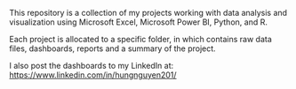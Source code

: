 This repository is a collection of my projects working with data analysis and visualization using Microsoft Excel, Microsoft Power BI, Python, and R.

Each project is allocated to a specific folder, in which contains raw data files, dashboards, reports and a summary of the project.

I also post the dashboards to my LinkedIn at: https://www.linkedin.com/in/hungnguyen201/
